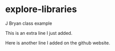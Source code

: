 # explore-libraries
J Bryan class example

This is an extra line I just added. 

Here is another line I added on the github website.
